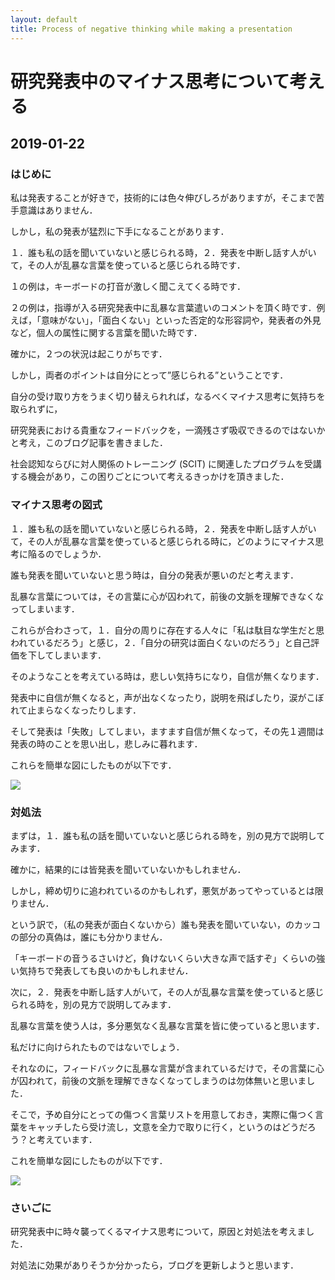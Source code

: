 ```yaml
---
layout: default
title: Process of negative thinking while making a presentation
---
```


# 研究発表中のマイナス思考について考える

## 2019-01-22

### はじめに

私は発表することが好きで，技術的には色々伸びしろがありますが，そこまで苦手意識はありません．

しかし，私の発表が猛烈に下手になることがあります．

１．誰も私の話を聞いていないと感じられる時，２．発表を中断し話す人がいて，その人が乱暴な言葉を使っていると感じられる時です．

１の例は，キーボードの打音が激しく聞こえてくる時です．

２の例は，指導が入る研究発表中に乱暴な言葉遣いのコメントを頂く時です．例えば，「意味がない」，「面白くない」といった否定的な形容詞や，発表者の外見など，個人の属性に関する言葉を聞いた時です．

確かに，２つの状況は起こりがちです．

しかし，両者のポイントは自分にとって”感じられる”ということです．

自分の受け取り方をうまく切り替えられれば，なるべくマイナス思考に気持ちを取られずに，

研究発表における貴重なフィードバックを，一滴残さず吸収できるのではないかと考え，このブログ記事を書きました．

社会認知ならびに対人関係のトレーニング (SCIT) に関連したプログラムを受講する機会があり，この困りごとについて考えるきっかけを頂きました．

### マイナス思考の図式

１．誰も私の話を聞いていないと感じられる時，２．発表を中断し話す人がいて，その人が乱暴な言葉を使っていると感じられる時に，どのようにマイナス思考に陥るのでしょうか．

誰も発表を聞いていないと思う時は，自分の発表が悪いのだと考えます．

乱暴な言葉については，その言葉に心が囚われて，前後の文脈を理解できなくなってしまいます．

これらが合わさって，１．自分の周りに存在する人々に「私は駄目な学生だと思われているだろう」と感じ，２．「自分の研究は面白くないのだろう」と自己評価を下してしまいます．

そのようなことを考えている時は，悲しい気持ちになり，自信が無くなります．

発表中に自信が無くなると，声が出なくなったり，説明を飛ばしたり，涙がこぼれて止まらなくなったりします．

そして発表は「失敗」してしまい，ますます自信が無くなって，その先１週間は発表の時のことを思い出し，悲しみに暮れます．

これらを簡単な図にしたものが以下です．

![]({{site.baseurl}}/figure/negative_thinking_at_presentation.png)

### 対処法

まずは，１．誰も私の話を聞いていないと感じられる時を，別の見方で説明してみます．

確かに，結果的には皆発表を聞いていないかもしれません．

しかし，締め切りに追われているのかもしれず，悪気があってやっているとは限りません．

という訳で，（私の発表が面白くないから）誰も発表を聞いていない，のカッコの部分の真偽は，誰にも分かりません．

「キーボードの音うるさいけど，負けないくらい大きな声で話すぞ」くらいの強い気持ちで発表しても良いのかもしれません．


次に，２．発表を中断し話す人がいて，その人が乱暴な言葉を使っていると感じられる時を，別の見方で説明してみます．

乱暴な言葉を使う人は，多分悪気なく乱暴な言葉を皆に使っていると思います．

私だけに向けられたものではないでしょう．

それなのに，フィードバックに乱暴な言葉が含まれているだけで，その言葉に心が囚われて，前後の文脈を理解できなくなってしまうのは勿体無いと思いました．

そこで，予め自分にとっての傷つく言葉リストを用意しておき，実際に傷つく言葉をキャッチしたら受け流し，文意を全力で取りに行く，というのはどうだろう？と考えています．

これを簡単な図にしたものが以下です．

![]({{site.baseurl}}/figure/mindset_at_presentation.png)

### さいごに

研究発表中に時々襲ってくるマイナス思考について，原因と対処法を考えました．

対処法に効果がありそうか分かったら，ブログを更新しようと思います．

